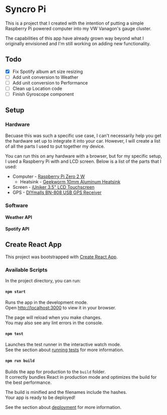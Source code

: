 # Syncro Pi

This is a project that I created with the intention of putting a simple Raspberry Pi powered computer into my VW Vanagon's gauge cluster.

The capabilities of this app have already grown way beyond what I originally envisioned and I'm still working on adding new functionality.



## Todo

* [x] Fix Spotify album art size resizing
* [ ] Add unit conversion to Weather
* [ ] Add unit conversion to Performance
* [ ] Clean up Location code
* [ ] Finish Gyroscope component

## Setup

### Hardware

Becuase this was such a specific use case, I can't necessarily help you get the hardware set up to integrate it into your car. However, I will create a list of all the parts I used to put together my device.

You can run this on any hardware with a browser, but for my specific setup, I used a Raspberry Pi with and LCD screen. Below is a list of the parts that I used:

* Computer - [Raspberry Pi Zero 2 W](https://www.raspberrypi.com/products/raspberry-pi-zero-2-w/)
  * Heatsink - [Geekworm 10mm Aluminum Heatsink](https://www.amazon.com/gp/product/B09QMBCXLB?&_encoding=UTF8&tag=jahdai-20&linkCode=ur2&linkId=cacf8be0a3ebdf149d9de5a73aa7e3d7&camp=1789&creative=9325)
* Screen - [iUniker 3.5" LCD Touchscreen](https://www.amazon.com/gp/product/B07H8ZY89H/?&_encoding=UTF8&tag=jahdai-20&linkCode=ur2&linkId=4a085295243ef23e00f1988dbfefce2c&camp=1789&creative=9325)
* GPS - [DIYmalls BN-808 USB GPS Receiver](https://www.amazon.com/gp/product/B098LB339F/?&_encoding=UTF8&tag=jahdai-20&linkCode=ur2&linkId=dc7c7b0b40198838e2436980b5200f79&camp=1789&creative=9325)

### Software

#### Weather API

#### Spotify API

## Create React App

This project was bootstrapped with [Create React App](https://github.com/facebook/create-react-app).

### Available Scripts

In the project directory, you can run:

#### `npm start`

Runs the app in the development mode.\
Open [http://localhost:3000](http://localhost:3000) to view it in your browser.

The page will reload when you make changes.\
You may also see any lint errors in the console.

#### `npm test`

Launches the test runner in the interactive watch mode.\
See the section about [running tests](https://facebook.github.io/create-react-app/docs/running-tests) for more information.

#### `npm run build`

Builds the app for production to the `build` folder.\
It correctly bundles React in production mode and optimizes the build for the best performance.

The build is minified and the filenames include the hashes.\
Your app is ready to be deployed!

See the section about [deployment](https://facebook.github.io/create-react-app/docs/deployment) for more information.